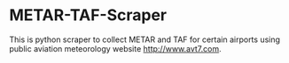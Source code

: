 # METAR-TAF-Scraper

This is python scraper to collect METAR and TAF for certain airports using public aviation meteorology website http://www.avt7.com.
